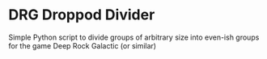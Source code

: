 # DRG Droppod Divider
Simple Python script to divide groups of arbitrary size into even-ish groups for the game Deep Rock Galactic (or similar)
